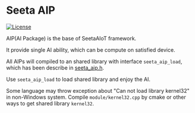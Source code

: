 # Seeta AIP

[![License](https://img.shields.io/badge/license-BSD-blue.svg)](LICENSE)

AIP(AI Package) is the base of SeetaAIoT framework.

It provide single AI ability, which can be compute on satisfied device.

All AIPs will compiled to an shared library with interface `seeta_aip_load`, which has been describe in [seeta_aip.h](include/seeta_aip.h).

Use `seeta_aip_load` to load shared library and enjoy the AI.

Some language may throw exception about "Can not load library kernel32" in non-Windows system.
Compile `module/kernel32.cpp` by cmake or other ways to get shared library `kernel32`.
